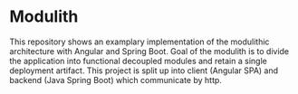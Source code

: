 # Modulith

This repository shows an examplary implementation of the modulithic architecture with Angular and Spring Boot. Goal of the modulith is to divide the application into functional decoupled modules and retain a single deployment artifact.
This project is split up into client (Angular SPA) and backend (Java Spring Boot) which communicate by http. 